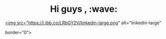 <html>

  

<head>

<link  rel="stylesheet"  href="./haaris.css">

</head>

  

<body>

<center>

<h1>Hi guys , :wave: </h1>

</center>

<a  href="https://imgbb.com/"><img  src="https://i.ibb.co/LRbGY2V/linkedin-large.png"  alt="linkedin-large"

border="0"></a>

</body>

  

</html>
